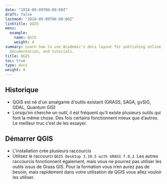 ```yaml
---
date: "2018-09-09T00:00:00Z"
draft: false
lastmod: "2018-09-09T00:00:00Z"
linktitle: QGIS
menu:
  example:
    name: QGIS
    weight: 4
summary: Learn how to use Academic's docs layout for publishing online courses, software
  documentation, and tutorials.
title: QGIS
toc: true
type: docs
weight: 4
---
```

## Historique

* QGIS est né d'un amalgame d'outils existant (GRASS, SAGA, gvSIG, GDAL, Quantum GIS)
* Lorsqu’on cherche un outil, il est fréquent qu’il existe plusieurs outils qui font la même chose. Des fois certains fonctionnent mieux que d’autres. Le meilleur truc c’est de les essayer. 



## Démarrer QGIS

* L’installation crée plusieurs raccourcis
* Utilisez le raccourci `QGIS Desktop 3.10.5 with GRASS 7.8.2`. Les autres raccourcis fonctionnent également, mais vous ne pourrez pas utiliser les outils issus de Grass GIS. Pour la formation vous n’en aurez pas de besoin, mais rapidement dans votre utilisation de QGIS vous allez vouloir les utiliser.

